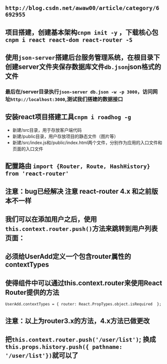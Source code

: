 ## `http://blog.csdn.net/awaw00/article/category/6692955`

## 项目搭建，创建基本架构`cnpm init -y` ，下载核心包`cnpm i react react-dom react-router -S`

## 使用`json-server`搭建后台服务管理系统，在根目录下创建server文件夹保存数据库文件`db.json`json格式的文件
### 最后在/server目录执行`json-server db.json -w -p 3000`，访问网址`http://localhost:3000`,测试我们搭建的数据接口

## 安装react项目搭建工具`cnpm i roadhog -g`

* 新建/src目录，用于存放客户端代码
* 新建/public目录，用户存放项目的静态文件（图片等）
* 新建/src/index.js和/public/index.html两个文件，分别作为应用的入口文件和页面的入口文件

## 配置路由 `import {Router, Route, HashHistory} from 'react-router'`

## 注意：bug已经解决  注意 react-router 4.x 和之前版本不一样 

## 我们可以在添加用户之后，使用`this.context.router.push()`方法来跳转到用户列表页面：
## 必须给UserAdd定义一个包含router属性的contextTypes
## 使得组件中可以通过this.context.router来使用React Router提供的方法
`UserAdd.contextTypes = {
  router: React.PropTypes.object.isRequired 
};`

## 注意：以上为router3.x的方法，4.x方法已做更改
## 把`this.context.router.push('/user/list')`; 换成`this.props.history.push({ pathname: '/user/list'})`就可以了







